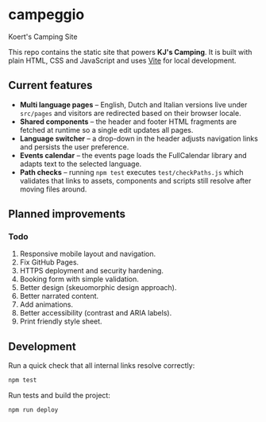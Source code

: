 # campeggio
Koert's Camping Site

This repo contains the static site that powers **KJ's Camping**. It is built with plain HTML, CSS and JavaScript and uses [Vite](https://vitejs.dev/) for local development.

## Current features

- **Multi language pages** – English, Dutch and Italian versions live under `src/pages` and visitors are redirected based on their browser locale.
- **Shared components** – the header and footer HTML fragments are fetched at runtime so a single edit updates all pages.
- **Language switcher** – a drop-down in the header adjusts navigation links and persists the user preference.
- **Events calendar** – the events page loads the FullCalendar library and adapts text to the selected language.
- **Path checks** – running `npm test` executes `test/checkPaths.js` which validates that links to assets, components and scripts still resolve after moving files around.

## Planned improvements

### Todo
1. Responsive mobile layout and navigation.
2. Fix GitHub Pages.
3. HTTPS deployment and security hardening.
4. Booking form with simple validation.
5. Better design (skeuomorphic design approach).
6. Better narrated content.
7. Add animations.
8. Better accessibility (contrast and ARIA labels).
9. Print friendly style sheet.

## Development

Run a quick check that all internal links resolve correctly:

```bash
npm test
```

Run tests and build the project:

```bash
npm run deploy
```
